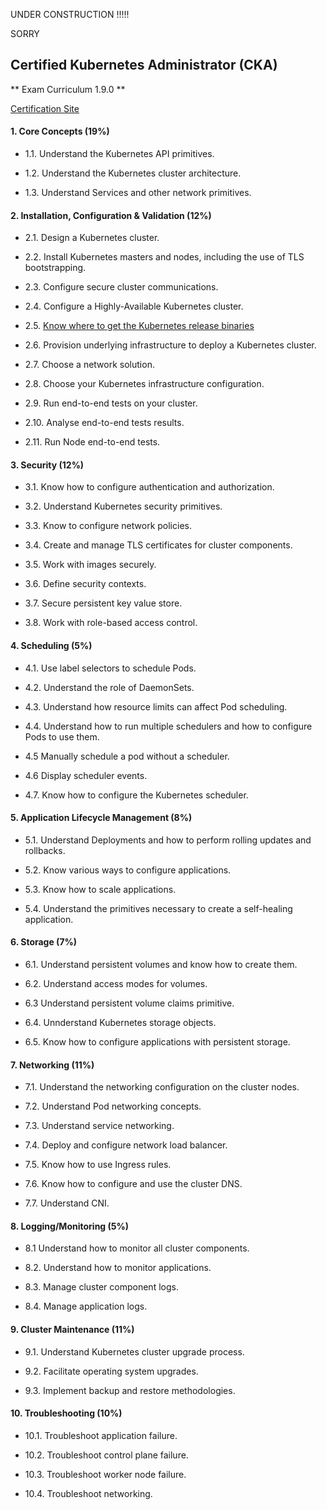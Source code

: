 UNDER CONSTRUCTION !!!!!

SORRY 



## Certified Kubernetes Administrator (CKA)

** Exam Curriculum 1.9.0 **


[Certification Site](https://www.cncf.io/certification/expert/)



#### 1. Core Concepts (19%)

- 1.1. Understand the Kubernetes API primitives.

- 1.2. Understand the Kubernetes cluster architecture.

- 1.3. Understand Services and other network primitives.



#### 2. Installation, Configuration & Validation (12%)


- 2.1. Design a Kubernetes cluster.

- 2.2. Install Kubernetes masters and nodes, including the use of TLS bootstrapping.

- 2.3. Configure secure cluster communications.

- 2.4. Configure a Highly-Available Kubernetes cluster.

- 2.5. [Know where to get the Kubernetes release binaries](docs/2.5.md)

- 2.6. Provision underlying infrastructure to deploy a Kubernetes cluster.

- 2.7. Choose a network solution.

- 2.8. Choose your Kubernetes infrastructure configuration.

- 2.9. Run end-to-end tests on your cluster.

- 2.10. Analyse end-to-end tests results.

- 2.11.  Run Node end-to-end tests.


#### 3. Security (12%)


- 3.1. Know how to configure authentication and authorization.

- 3.2. Understand Kubernetes security primitives.

- 3.3. Know to configure network policies.

- 3.4. Create and manage TLS certificates for cluster components.

- 3.5. Work with images securely.

- 3.6. Define security contexts.

- 3.7. Secure persistent key value store.

- 3.8. Work with role-based access control.


#### 4. Scheduling (5%)

- 4.1. Use label selectors to schedule Pods.

- 4.2. Understand the role of DaemonSets.

- 4.3. Understand how resource limits can affect Pod scheduling.

- 4.4. Understand how to run multiple schedulers and how to configure Pods to use them.

- 4.5 Manually schedule a pod without a scheduler.

- 4.6 Display scheduler events.

- 4.7. Know how to configure the Kubernetes scheduler.



#### 5. Application Lifecycle Management (8%)

- 5.1. Understand Deployments and how to perform rolling updates and rollbacks.

- 5.2. Know various ways to configure applications.

- 5.3. Know how to scale applications.

- 5.4. Understand the primitives necessary to create a self-healing application.


#### 6. Storage (7%)

- 6.1. Understand persistent volumes and know how to create them.

- 6.2. Understand access modes for volumes.

- 6.3 Understand persistent volume claims primitive.

- 6.4. Unnderstand Kubernetes storage objects.

- 6.5. Know how to configure applications with persistent storage.


#### 7. Networking (11%)

- 7.1. Understand the networking configuration on the cluster nodes.

- 7.2. Understand Pod networking concepts.

- 7.3. Understand service networking.

- 7.4. Deploy and configure network load balancer.

- 7.5. Know how to use Ingress rules.

- 7.6. Know how to configure and use the cluster DNS.

- 7.7. Understand CNI.



#### 8. Logging/Monitoring (5%)

- 8.1 Understand how to monitor all cluster components.

- 8.2. Understand how to monitor applications.

- 8.3. Manage cluster component logs.

- 8.4. Manage application logs.


#### 9. Cluster Maintenance (11%)

- 9.1. Understand Kubernetes cluster upgrade process.

- 9.2. Facilitate operating system upgrades.

- 9.3. Implement backup and restore methodologies.


#### 10. Troubleshooting (10%)

- 10.1. Troubleshoot application failure.

- 10.2. Troubleshoot control plane failure.

- 10.3. Troubleshoot worker node failure.

- 10.4. Troubleshoot networking.

